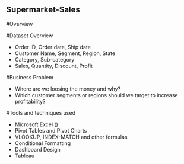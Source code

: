 ## Supermarket-Sales

#Overview


#Dataset Overview
- Order ID, Order date, Ship date
- Customer Name, Segment, Region, State
- Category, Sub-category
- Sales, Quantity, Discount, Profit

#Business Problem
- Where are we loosing the money and why?
- Which customer segments or regions should we target to increase profitability?

#Tools and techniques used
- Microsoft Excel ()
- Pivot Tables and Pivot Charts
- VLOOKUP, INDEX-MATCH and other formulas
- Conditional Formatting
- Dashboard Design
- Tableau
